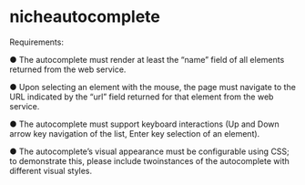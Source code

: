 # nicheautocomplete
Requirements: 

● The autocomplete must render at least the “name” field of all elements returned from the web service.

● Upon selecting an element with the mouse, the page must navigate to the URL indicated by the “url” field returned for that element from the web service.

● The autocomplete must support keyboard interactions (Up and Down arrow key navigation of the list, Enter key selection of an element).

● The autocomplete’s visual appearance must be configurable using CSS; to demonstrate this, please include ​two​instances of the autocomplete with different visual styles.
